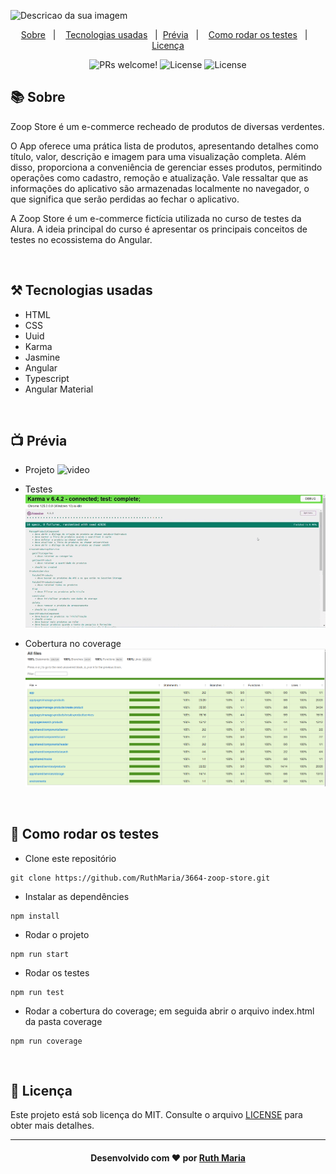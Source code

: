 ![Descricao da sua imagem](thumbnail.png)

<p align="center">
  <a href="#about">Sobre</a>&nbsp;&nbsp;&nbsp;|&nbsp;&nbsp;&nbsp;  
  <a href="#technologies">Tecnologias usadas</a>&nbsp;&nbsp;&nbsp;|&nbsp;
  <a href="#preview">Prévia</a>&nbsp;&nbsp;&nbsp;|&nbsp;&nbsp;&nbsp;
  <a href="#rodar">Como rodar os testes</a>&nbsp;&nbsp;&nbsp;|&nbsp;&nbsp;&nbsp;
  <a href="#license">Licença</a>
</p>

<p align="center">
  <img src="https://img.shields.io/static/v1?label=PRs&message=welcome&color=04d361&labelColor=000000" alt="PRs welcome!" />

  <img alt="License" src="https://img.shields.io/badge/Made%20by-Ruth%20Maria-%2304D361">

  <img alt="License" src="https://img.shields.io/static/v1?label=license&message=MIT&color=04d361&labelColor=000000">
</p>

<a id="about"></a>

## :books: Sobre

Zoop Store é um e-commerce recheado de produtos de diversas verdentes.

O App oferece uma prática lista de produtos, apresentando detalhes como título, valor, descrição e imagem para uma visualização completa. Além disso, proporciona a conveniência de gerenciar esses produtos, permitindo operações como cadastro, remoção e atualização. Vale ressaltar que as informações do aplicativo são armazenadas localmente no navegador, o que significa que serão perdidas ao fechar o aplicativo.

A Zoop Store é um e-commerce fictícia utilizada no curso de testes da Alura.
A ideia principal do curso é apresentar os principais conceitos de testes no ecossistema do Angular.

<a id="technologies"></a><br>

## ⚒️ Tecnologias usadas

- HTML
- CSS
- Uuid
- Karma
- Jasmine
- Angular
- Typescript
- Angular Material

<a id="preview"></a><br>

## :tv: Prévia

- Projeto
  ![video](./src/assets/videos/projeto.gif)

- Testes
  <img alt="Logo ignitte" src="./src/assets/videos/testes.gif"/>

- Cobertura no coverage
  <img alt="Logo ignitte" src="./src/assets/images/coverage.png"/>

<a id="rodar"></a><br>

## 🚀 Como rodar os testes

- Clone este repositório

```
git clone https://github.com/RuthMaria/3664-zoop-store.git
```

- Instalar as dependêncies

```
npm install
```

- Rodar o projeto

```
npm run start
```

- Rodar os testes

```
npm run test
```

- Rodar a cobertura do coverage; em seguida abrir o arquivo index.html da pasta coverage

```
npm run coverage
```

<a id="license"></a><br>

## :memo: Licença

Este projeto está sob licença do MIT. Consulte o arquivo [LICENSE](LICENSE.md) para obter mais detalhes.

---

<h4 align="center">
    Desenvolvido com ❤️ por <a href="https://www.linkedin.com/in/ruth-maria-9b256071/" target="_blank">Ruth Maria</a>
</h4>
